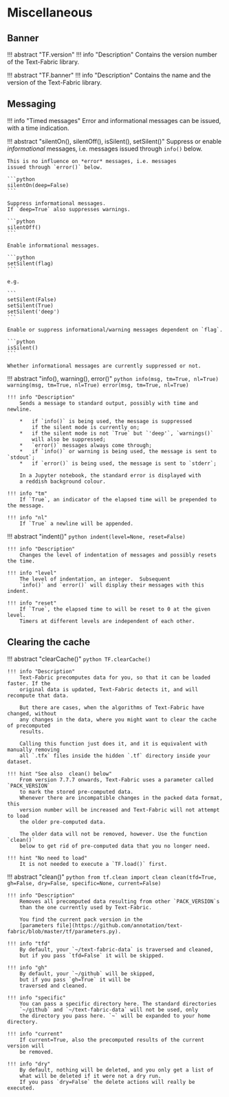 # Miscellaneous

## Banner

!!! abstract "TF.version"
    !!! info "Description"
        Contains the version number of the Text-Fabric
        library.

!!! abstract "TF.banner"
    !!! info "Description"
        Contains the name and the version of the Text-Fabric
        library.

## Messaging

!!! info "Timed messages"
    Error and informational messages can be issued, with a time indication.

!!! abstract "silentOn(), silentOff(), isSilent(), setSilent()"
    Suppress or enable *informational* messages, i.e. messages
    issued through `info()` below.

    This is no influence on *error* messages, i.e. messages
    issued through `error()` below.

    ```python
    silentOn(deep=False)
    ```

    Suppress informational messages.
    If `deep=True` also suppresses warnings.
    
    ```python
    silentOff()
    ```

    Enable informational messages.
    
    ```python
    setSilent(flag)
    ```

    e.g.

    ```
    setSilent(False)
    setSilent(True)
    setSilent('deep')
    ```

    Enable or suppress informational/warning messages dependent on `flag`.

    ```python
    isSilent()
    ```

    Whether informational messages are currently suppressed or not.

!!! abstract "info(), warning(), error()"
    ```python
    info(msg, tm=True, nl=True)
    warning(msg, tm=True, nl=True)
    error(msg, tm=True, nl=True)
    ```
    
    !!! info "Description"
        Sends a message to standard output, possibly with time and newline.

        *   if `info()` is being used, the message is suppressed
            if the silent mode is currently on;
        *   if the silent mode is not `True` but `'deep'`, `warnings()`
            will also be suppressed;
        *   `error()` messages always come through;
        *   if `info()` or warning is being used, the message is sent to `stdout`;
        *   if `error()` is being used, the message is sent to `stderr`;

        In a Jupyter notebook, the standard error is displayed with
        a reddish background colour.

    !!! info "tm"
        If `True`, an indicator of the elapsed time will be prepended to the message.

    !!! info "nl"
        If `True` a newline will be appended.

!!! abstract "indent()"
    ```python
    indent(level=None, reset=False)
    ```

    !!! info "Description"
        Changes the level of indentation of messages and possibly resets the time.

    !!! info "level"
        The level of indentation, an integer.  Subsequent
        `info()` and `error()` will display their messages with this indent.

    !!! info "reset"
        If `True`, the elapsed time to will be reset to 0 at the given level.
        Timers at different levels are independent of each other.

## Clearing the cache

!!! abstract "clearCache()"
    ```python
    TF.clearCache()
    ```

    !!! info "Description"
        Text-Fabric precomputes data for you, so that it can be loaded faster. If the
        original data is updated, Text-Fabric detects it, and will recompute that data.

        But there are cases, when the algorithms of Text-Fabric have changed, without
        any changes in the data, where you might want to clear the cache of precomputed
        results.

        Calling this function just does it, and it is equivalent with manually removing
        all `.tfx` files inside the hidden `.tf` directory inside your dataset.

    !!! hint "See also  clean() below"
        From version 7.7.7 onwards, Text-Fabric uses a parameter called `PACK_VERSION`
        to mark the stored pre-computed data.
        Whenever there are incompatible changes in the packed data format, this
        version number will be increased and Text-Fabric will not attempt to load
        the older pre-computed data.

        The older data will not be removed, however. Use the function `clean()`
        below to get rid of pre-computed data that you no longer need.

    !!! hint "No need to load"
        It is not needed to execute a `TF.load()` first.

!!! abstract "clean()"
    ```python
    from tf.clean import clean
    clean(tfd=True, gh=False, dry=False, specific=None, current=False)
    ```

    !!! info "Description"
        Removes all precomputed data resulting from other `PACK_VERSION`s
        than the one currently used by Text-Fabric.

        You find the current pack version in the
        [parameters file](https://github.com/annotation/text-fabric/blob/master/tf/parameters.py).

    !!! info "tfd"
        By default, your `~/text-fabric-data` is traversed and cleaned,
        but if you pass `tfd=False` it will be skipped.

    !!! info "gh"
        By default, your `~/github` will be skipped,
        but if you pass `gh=True` it will be
        traversed and cleaned.

    !!! info "specific"
        You can pass a specific directory here. The standard directories
        `~/github` and `~/text-fabric-data` will not be used, only
        the directory you pass here. `~` will be expanded to your home directory.

    !!! info "current"
        If current=True, also the precomputed results of the current version will
        be removed.

    !!! info "dry"
        By default, nothing will be deleted, and you only get a list of
        what will be deleted if it were not a dry run.
        If you pass `dry=False` the delete actions will really be executed.

